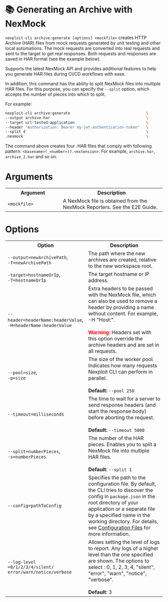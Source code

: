 # 📚 Generating an Archive with NexMock

```nexploit-cli archive:generate [options] <mockfile>``` creates HTTP Archive (HAR) files from mock requests generated by unit testing and other local automations. The mock requests are converted into real requests and sent to the target to get real responses. Both requests and responses are saved in HAR format (see the example below).

Supports the latest NexMock API and provides additional features to help you generate HAR files during CI/CD workflows with ease.

In addition, this command has the ability to split NexMock files into multiple HAR files. For this purpose, you can specify the `--split` option, which accepts the number of pieces into which to split.

For example:
```bash
nexploit-cli archive:generate                                  \
--output archive.har                                           \
--target url-tested-application                                \
--header "Authorization: Bearer my-jwt-authentication-token"   \
--split 4                                                      \
.nexmock                                                       \
```
The command above creates four .HAR files that comply with following pattern: ```<basename>(_<number>)?.<extension>```. For example, `archive.har`, `archive_2.har` and so on.

# Arguments

<table id="simple-table">
    <tr>
        <th width="35%"><strong>Argument</strong></th>
        <th><strong>Description</strong></th>
    </tr>
    <tr>
        <td><code>&#60mockfile&#62</code></td>
        <td> A NexMock file is obtained from the NexMock Reporters. See the E2E Guide.</td>
    </tr>
</table>

# Options

<table id=simple-table>
<tr>
<th width="35%"><strong>Option</strong></th>
<th><strong>Description</strong></th>
</tr>
<tr>
<td><code>--output=newArchivePath</code>, <br><code>-f=newArchivePath</code></td>
<td>The path where the new archives are created, relative to the new workspace root.</td>
</tr>
<tr>
<td><code>-target=hostnameOrIp</code>, <br><code>-T=hostnameOrIp</code></td>
<td>The target hostname or IP address.</td>
</tr>
<tr>
<td><code>--header=headerName:headerValue</code>,<br><code>-H=headerName:headerValue</code>
</td>
<td>Extra headers to be passed with the NexMock file, which can also be used to remove a header by providing a name without content. For example, -H "Host:".<br><br><strong><font color="red">Warning:</font></strong> Headers set with this option override the archive headers and are set in all requests.</td>
</tr>
<tr>
<td><code>--pool=size</code>,<br> <code>-p=size</code></td>
<td>The size of the worker pool. Indicates how many requests Nexploit CLI can perform in parallel.<br><br><strong>Default:</strong> <code>--pool 250</code></td>
</tr>
<tr>
<td><code>--timeout=milliseconds</code></td>
<td>The time to wait for a server to send response headers (and start the response body) before aborting the request.<br><br><strong>Default:</strong> <code>--timeout 5000</code></td>
</tr>
<tr>
<td><code>--split=numberPieces</code>,<br> <code>-s=numberPieces</code></td>
<td>The number of the HAR pieces. Enables you to split a NexMock file into multiple HAR files.<br><br><strong>Default:</strong> <code>--split 1</code></td>
</tr>
<tr>
<td><code>--config=pathToConfig</code></td>
<td>Specifies the path to the configuration file. By default, the CLI tries to discover the config in <code>package.json</code> in the root directory of your application or a separate file by a specified name in the working directory. For details, see <a href="/#/guide/np-cli/configuration-files.md">Configuration Files</a> for more information.</td>
</tr>
<tr>
<td><code>--log-level<br>=0/1/2/3/4/silent/<br>error/warn/notice/verbose</code></td>
<td>Allows setting the level of logs to report. Any logs of a higher level than the one specified are shown. The options to select : 0, 1, 2, 3, 4, "silent", "error", "warn", "notice", "verbose".<br><br><strong>Default:</strong> 3</td>
</tr>
</table>

